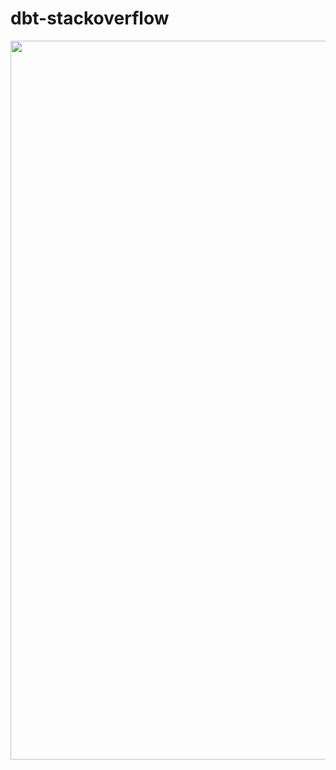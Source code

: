 # dbt-stackoverflow

<img width="1150" src="https://user-images.githubusercontent.com/2066453/200434666-268c673b-c933-49b9-b16d-71db62b473bb.png">
